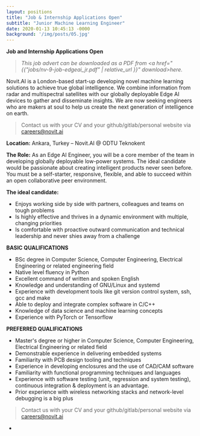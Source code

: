 ```yaml
---
layout: positions
title: "Job & Internship Applications Open"
subtitle: "Junior Machine Learning Engineer"
date: 2020-01-13 10:45:13 -0000
background: '/img/posts/05.jpg'
---
```


**Job and Internship Applications Open**

> <i>This job advert can be downloaded as a PDF from <a href="{{"jobs/nv-9-job-edgeai_jr.pdf" | relative_url }}" download>here.</a></i>

Novit.AI is a London-based start-up developing novel machine learning solutions to achieve true global intelligence. We combine information from radar and multispectral satellites with our globally deployable Edge AI devices to gather and disseminate insights. We are now seeking engineers who are makers at soul to help us create the next generation of intelligence on earth.

> Contact us with your CV and your github/gitlab/personal website via [careers@novit.ai][1]

**Location:**
Ankara, Turkey – Novit.AI @ ODTU Teknokent

**The Role:**
As an Edge AI Engineer, you will be a core member of the team in developing globally deployable low-power systems. The ideal candidate would be passionate about creating intelligent products never seen before. You must be a self-starter, responsive, flexible, and able to succeed within an open collaborative peer environment.

**The ideal candidate:**
 - Enjoys working side by side with partners, colleagues and teams on tough problems
 - Is highly effective and thrives in a dynamic environment with multiple, changing priorities
 - Is comfortable with proactive outward communication and technical leadership and never shies away
from a challenge

**BASIC QUALIFICATIONS**
 - BSc degree in Computer Science, Computer Engineering, Electrical Engineering or related
engineering field
 - Native level fluency in Python
 - Excellent command of written and spoken English
 - Knowledge and understanding of GNU/Linux and systemd
 - Experience with development tools like git version control system, ssh, gcc and make
 - Able to deploy and integrate complex software in C/C++
 - Knowledge of data science and machine learning concepts
 - Experience with PyTorch or Tensorflow

**PREFERRED QUALIFICATIONS**
 - Master's degree or higher in Computer Science, Computer Engineering, Electrical Engineering or
related field
 - Demonstrable experience in delivering embedded systems
 - Familiarity with PCB design tooling and techniques
 - Experience in developing enclosures and the use of CAD/CAM software
 - Familiarity with functional programming techniques and languages
 - Experience with software testing (unit, regression and system testing), continuous integration &
deployment is an advantage.
 - Prior experience with wireless networking stacks and network-level debugging is a big plus


> Contact us with your CV and your github/gitlab/personal website via [careers@novit.ai][1]

-

[1]: mailto:careers@novit.ai
